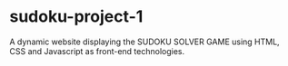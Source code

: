 # sudoku-project-1
A dynamic website displaying the SUDOKU SOLVER GAME using HTML, CSS and Javascript as front-end technologies.

